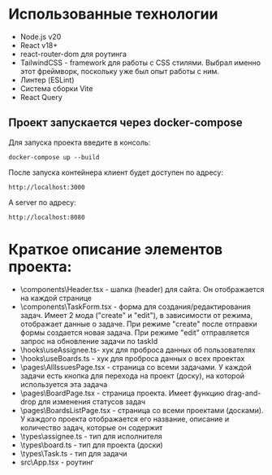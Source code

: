 # Использованные технологии

<ul>
  <li>Node.js v20</li>
  <li>React v18+</li>
  <li>react-router-dom для роутинга</li>
  <li>TailwindCSS - framework для работы с CSS стилями. Выбрал именно этот фреймворк, поскольку уже был опыт работы с ним.</li>
  <li>Линтер (ESLint)</li>
  <li>Система сборки Vite</li>
  <li>React Query</li>
</ul>

## Проект запускается через docker-compose

Для запуска проекта введите в консоль:

```
docker-compose up --build

```

После запуска контейнера клиент будет доступен по адресу:

```
http://localhost:3000
```

А server по адресу:

```
http://localhost:8080
```

# Краткое описание элементов проекта:

<ul>
  <li>\components\Header.tsx - шапка (header) для сайта. Он отображается на каждой странице</li>
  <li>\components\TaskForm.tsx - форма для создания/редактирования задач. Имеет 2 мода ("create" и "edit"), в зависимости от режима, отображает данные о задаче. При режиме "create" после отправки формы создается новая задача. При режиме "edit" отправляется запрос на обновление задачи по taskId</li>
  <li>\hooks\useAssignee.ts- хук для проброса данных об пользователях </li>
  <li>\hooks\useBoards.ts - хук для проброса данных о всех проектах</li>
  <li>\pages\AllIssuesPage.tsx - страница со всеми задачами. У каждой задачи есть кнопка для перехода на проект (доску), на которой используется эта задача</li>
  <li>\pages\BoardPage.tsx - страница проекта. Имеет функцию drag-and-drop для изменения статусов задач</li>
  <li>\pages\BoardsListPage.tsx - страница со всеми проектами (досками). У каждого проекта отображается его название, описание и количество задач, которые он содержит</li>
  <li>\types\assignee.ts - тип для исполнителя</li>
  <li>\types\board.ts - тип для проекта (доски)</li>
  <li>\types\Task.ts - тип для задачи</li>
  <li>src\App.tsx - роутинг</li>
</ul>
